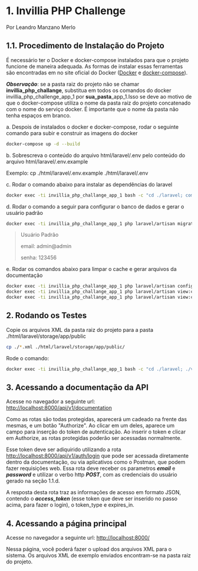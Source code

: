 # 1. Invillia PHP Challenge

Por Leandro Manzano Merlo

## 1.1. Procedimento de Instalação do Projeto

É necessário ter o Docker e docker-compose instalados para que o projeto funcione de maneira adequada.
As formas de instalar essas ferramentas são encontradas em no site oficial do Docker ([Docker](https://docs.docker.com/desktop/) e [docker-compose](https://docs.docker.com/compose/)).

***Observação***: se a pasta raiz do projeto não se chamar **invillia_php_challange**, substitua em todos os comandos do docker invillia_php_challenge_app_1 por **sua_pasta**_app_1.Isso se deve ao motivo de que o docker-compose utiliza o nome da pasta raiz do projeto concatenado com o nome do serviço docker. É importante que o nome da pasta não tenha espaços em branco.

a. Despois de instalados o docker e docker-compose, rodar o seguinte comando para subir e construir as imagens do docker

``` bash
docker-compose up -d --build
```


b. Sobrescreva o conteúdo do arquivo html/laravel/.env pelo conteúdo do arquivo html/laravel/.env.example

Exemplo: cp ./html/laravel/.env.example ./html/laravel/.env

c. Rodar o comando abaixo para instalar as dependências do laravel

``` bash
docker exec -ti invillia_php_challange_app_1 bash -c "cd ./laravel; composer install"
```

d. Rodar o comando a seguir para configurar o banco de dados e gerar o usuário padrão

``` bash
docker exec -ti invillia_php_challange_app_1 php laravel/artisan migrate --seed
```

> Usuário Padrão
>   
> email: admin@admin
>   
> senha: 123456

e. Rodar os comandos abaixo para limpar o cache e gerar arquivos da documentação

``` bash
docker exec -ti invillia_php_challange_app_1 php laravel/artisan config:cache
docker exec -ti invillia_php_challange_app_1 php laravel/artisan view:cache
docker exec -ti invillia_php_challange_app_1 php laravel/artisan view:cache l5-swagger:generate
```

## 2. Rodando os Testes

Copie os arquivos XML da pasta raiz do projeto para a pasta ./html/laravel/storage/app/public

``` bash
cp ./*.xml ./html/laravel/storage/app/public/
```

Rode o comando:


``` bash
docker exec -ti invillia_php_challange_app_1 bash -c "cd ./laravel; ./vendor/bin/phpunit"
```


## 3. Acessando a documentação da API


Acesse no navegador a seguinte url: [http://localhost:8000/api/v1/documentation](http://localhost:8000/api/v1/documentation)

Como as rotas são todas protegidas, aparecerá um cadeado na frente das mesmas, e um botão "Authorize". Ao clicar em um deles, aparece um campo para inserção do token de autenticação. Ao inserir o token e clicar em Authorize, as rotas protegidas poderão ser acessadas normalmente.

Esse token deve ser adiquirido utilizando a rota [http://localhost:8000/api/v1/auth/login](http://localhost:8000/api/v1/auth/login) que pode ser acessada diretamente dentro da documentação, ou via aplicativos como o Postman, que podem fazer requisições web. Essa rota deve receber os parametros ***email*** e ***password*** e utilizar o verbo http ***POST***, com as credenciais do usuário gerado na seção 1.1.d.

A resposta desta rota traz as informações de acesso em formato JSON, contendo o ***access_token*** (esse token que deve ser inserido no passo acima, para fazer o login), o token_type e expires_in.


## 4. Acessando a página principal

Acesse no navegador a seguinte url: [http://localhost:8000/](http://localhost:8000/)

Nessa página, você poderá fazer o upload dos arquivos XML para o sistema.
Os arquivos XML de exemplo enviados encontram-se na pasta raiz do projeto.
